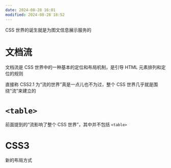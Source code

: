```yaml
---
date: 2024-08-28 16:01
modified: 2024-08-28 18:52
---
```


CSS 世界的诞生就是为图文信息展示服务的

# 文档流

文档流是 CSS 世界中的一种基本的定位和布局机制，是引导 HTML 元素排列和定位的规则

直接称 CSS2.1 为“流的世界”真是一点儿也不为过，整个 CSS 世界几乎就是围绕“流”来建立的

# `<table>`

前面提到的“流影响了整个 CSS 世界”，其中并不包括 `<table>`

# CSS3

新的布局方式
